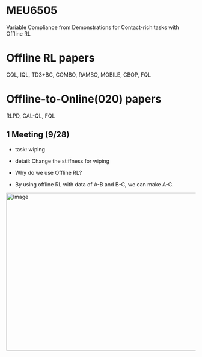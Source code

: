 # MEU6505
Variable Compliance from Demonstrations for Contact-rich tasks with Offline RL


# Offline RL papers
CQL, IQL, TD3+BC, COMBO, RAMBO, MOBILE, CBOP, FQL

# Offline-to-Online(020) papers
RLPD, CAL-QL, FQL


## 1 Meeting (9/28)
- task: wiping
  
- detail: Change the stiffness for wiping
- Why do we use Offline RL?
- By using offline RL with data of A-B and B-C, we can make A-C.
<img width="1098" height="419" alt="Image" src="https://github.com/user-attachments/assets/59a7710a-4428-4ab4-b3cb-87c2c69a9cbc" />

      

